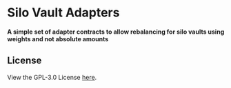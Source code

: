 # Silo Vault Adapters

**A simple set of adapter contracts to allow rebalancing for silo vaults using weights and not absolute amounts**

## License
View the GPL-3.0 License [here](https://www.gnu.org/licenses/gpl-3.0.html).
